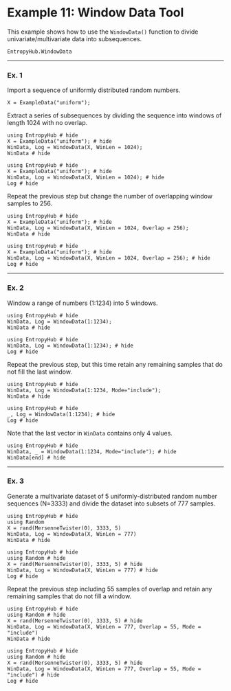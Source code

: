 # Example 11: Window Data Tool

This example shows how to use the `WindowData()` function to divide univariate/multivariate data into
subsequences.
```@docs
EntropyHub.WindowData
```
_______________________________________________________________________________

### Ex. 1
Import a sequence of uniformly distributed random numbers.
```
X = ExampleData("uniform");
```

Extract a series of subsequences by dividing the sequence into windows of length 1024 with no overlap.
```@example
using EntropyHub # hide
X = ExampleData("uniform"); # hide
WinData, Log = WindowData(X, WinLen = 1024);
WinData # hide
```
```@example
using EntropyHub # hide
X = ExampleData("uniform"); # hide
WinData, Log = WindowData(X, WinLen = 1024); # hide
Log # hide
```

Repeat the previous step but change the number of overlapping window samples to 256.
```@example
using EntropyHub # hide
X = ExampleData("uniform"); # hide
WinData, Log = WindowData(X, WinLen = 1024, Overlap = 256);
WinData # hide
```
```@example
using EntropyHub # hide
X = ExampleData("uniform"); # hide
WinData, Log = WindowData(X, WinLen = 1024, Overlap = 256); # hide
Log # hide
```
_______________________________________________________________________________

### Ex. 2
Window a range of numbers (1:1234) into 5 windows.
```@example
using EntropyHub # hide
WinData, Log = WindowData(1:1234);
WinData # hide
```
```@example
using EntropyHub # hide
WinData, Log = WindowData(1:1234); # hide
Log # hide
```

Repeat the previous step, but this time retain any remaining samples that do not fill the last window.
```@example
using EntropyHub # hide
WinData, Log = WindowData(1:1234, Mode="include");
WinData # hide
```
```@example
using EntropyHub # hide
_, Log = WindowData(1:1234); # hide
Log # hide
```
Note that the last vector in `WinData` contains only 4 values.
```@example
using EntropyHub # hide
WinData, _ = WindowData(1:1234, Mode="include"); # hide
WinData[end] # hide
```
_______________________________________________________________________________

### Ex. 3
Generate a multivariate dataset of 5 uniformly-distributed random number sequences (N=3333) and 
divide the dataset into subsets of 777 samples.
```@example
using EntropyHub # hide
using Random
X = rand(MersenneTwister(0), 3333, 5)
WinData, Log = WindowData(X, WinLen = 777)
WinData # hide
```
```@example
using EntropyHub # hide
using Random # hide
X = rand(MersenneTwister(0), 3333, 5) # hide
WinData, Log = WindowData(X, WinLen = 777) # hide
Log # hide
```

Repeat the previous step including 55 samples of overlap and retain any remaining samples that do not fill a window.
```@example
using EntropyHub # hide
using Random # hide
X = rand(MersenneTwister(0), 3333, 5) # hide
WinData, Log = WindowData(X, WinLen = 777, Overlap = 55, Mode = "include")
WinData # hide
```
```@example
using EntropyHub # hide
using Random # hide
X = rand(MersenneTwister(0), 3333, 5) # hide
WinData, Log = WindowData(X, WinLen = 777, Overlap = 55, Mode = "include") # hide
Log # hide
```
